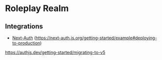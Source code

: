 # Roleplay Realm

## Integrations

- [Next-Auth](https://github.com/nextauthjs/cli) (https://next-auth.js.org/getting-started/example#deploying-to-production)

https://authjs.dev/getting-started/migrating-to-v5

